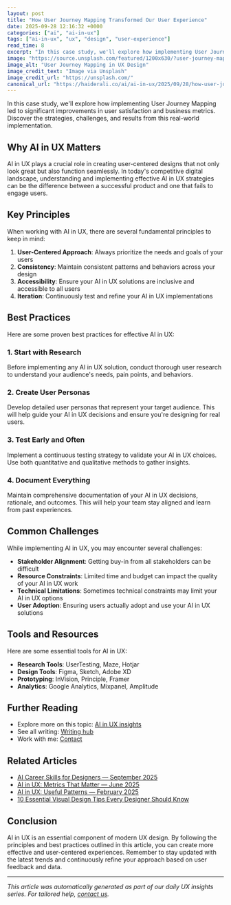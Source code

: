 ```yaml
---
layout: post
title: "How User Journey Mapping Transformed Our User Experience"
date: 2025-09-28 12:16:32 +0000
categories: ["ai", "ai-in-ux"]
tags: ["ai-in-ux", "ux", "design", "user-experience"]
read_time: 8
excerpt: "In this case study, we'll explore how implementing User Journey Mapping led to significant improvements in user satisfaction and business metrics. Discover..."
image: "https://source.unsplash.com/featured/1200x630/?user-journey-mapping"
image_alt: "User Journey Mapping in UX Design"
image_credit_text: "Image via Unsplash"
image_credit_url: "https://unsplash.com/"
canonical_url: "https://haiderali.co/ai/ai-in-ux/2025/09/28/how-user-journey-mapping-transformed-our-user-experience/"
---
```


In this case study, we'll explore how implementing User Journey Mapping led to significant improvements in user satisfaction and business metrics. Discover the strategies, challenges, and results from this real-world implementation.

## Why AI in UX Matters

AI in UX plays a crucial role in creating user-centered designs that not only look great but also function seamlessly. In today's competitive digital landscape, understanding and implementing effective AI in UX strategies can be the difference between a successful product and one that fails to engage users.

## Key Principles

When working with AI in UX, there are several fundamental principles to keep in mind:

1. **User-Centered Approach**: Always prioritize the needs and goals of your users
2. **Consistency**: Maintain consistent patterns and behaviors across your design
3. **Accessibility**: Ensure your AI in UX solutions are inclusive and accessible to all users
4. **Iteration**: Continuously test and refine your AI in UX implementations

## Best Practices

Here are some proven best practices for effective AI in UX:

### 1. Start with Research
Before implementing any AI in UX solution, conduct thorough user research to understand your audience's needs, pain points, and behaviors.

### 2. Create User Personas
Develop detailed user personas that represent your target audience. This will help guide your AI in UX decisions and ensure you're designing for real users.

### 3. Test Early and Often
Implement a continuous testing strategy to validate your AI in UX choices. Use both quantitative and qualitative methods to gather insights.

### 4. Document Everything
Maintain comprehensive documentation of your AI in UX decisions, rationale, and outcomes. This will help your team stay aligned and learn from past experiences.

## Common Challenges

While implementing AI in UX, you may encounter several challenges:

- **Stakeholder Alignment**: Getting buy-in from all stakeholders can be difficult
- **Resource Constraints**: Limited time and budget can impact the quality of your AI in UX work
- **Technical Limitations**: Sometimes technical constraints may limit your AI in UX options
- **User Adoption**: Ensuring users actually adopt and use your AI in UX solutions

## Tools and Resources

Here are some essential tools for AI in UX:

- **Research Tools**: UserTesting, Maze, Hotjar
- **Design Tools**: Figma, Sketch, Adobe XD
- **Prototyping**: InVision, Principle, Framer
- **Analytics**: Google Analytics, Mixpanel, Amplitude

## Further Reading

- Explore more on this topic: [AI in UX insights](https://haiderali.co/insights/#ai)
- See all writing: [Writing hub](https://haiderali.co/writing/)
- Work with me: [Contact](https://haiderali.co/contact/)

## Related Articles

- [AI Career Skills for Designers — September 2025](https://haiderali.co/ai/ai-in-ux/2025/09/20/ai-career-skills-for-designers-sep-2025/)
- [AI in UX: Metrics That Matter — June 2025](https://haiderali.co/ai/ai-in-ux/2025/06/20/ai-in-ux-metrics-jun-2025/)
- [AI in UX: Useful Patterns — February 2025](https://haiderali.co/ai/ai-in-ux/2025/02/05/ai-in-ux-patterns-feb-2025/)
- [10 Essential Visual Design Tips Every Designer Should Know](https://haiderali.co/ai/ar-vr-ux/2025/09/28/10-essential-visual-design-tips-every-designer-should-know/)

## Conclusion

AI in UX is an essential component of modern UX design. By following the principles and best practices outlined in this article, you can create more effective and user-centered experiences. Remember to stay updated with the latest trends and continuously refine your approach based on user feedback and data.

---

*This article was automatically generated as part of our daily UX insights series. For tailored help, [contact us](https://haiderali.co/contact/).*

